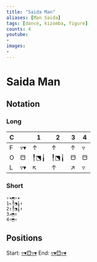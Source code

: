 ```yaml
---
title: "Saida Man"
aliases: [Man Saida] 
tags: [dance, kizomba, figure]
counts: 4
youtube:
- 
images:
-
---
```


# Saida Man
## Notation
### Long

| C   |     | 1   | 2   | 3   | 4   |
| --- | --- | --- | --- | --- | --- |
| F   | ▿▾  | ↑   | ↑   | ↑   | ▿   |
| O   | ⬒   | ╿⬔╽ | ╿⬔╽ | ⬒   | ⬒   |
| L   | ▿▾  | ↖   | ↑   | ↗   | ▿   |

### Short
```
▿▾⬒▿▾
1↖╿⬔╽↑
2↑╿⬔╽↑
3↗⬒↑
4▿⬒▿
```

## Positions
Start: [▿▾⬒▿▾](Positions/Closed/▿▾⬒▿▾.md)
End: [▿▾⬒▿▾](Positions/Closed/▿▾⬒▿▾.md)